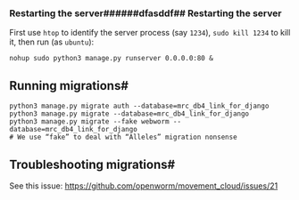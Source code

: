 ### Restarting the server######dfasddf## Restarting the server

First use `htop` to identify the server process (say `1234`), `sudo kill 1234` to kill it, then run (as `ubuntu`):

    nohup sudo python3 manage.py runserver 0.0.0.0:80 &

## Running migrations#

    python3 manage.py migrate auth --database=mrc_db4_link_for_django
    python3 manage.py migrate --database=mrc_db4_link_for_django
    python3 manage.py migrate --fake webworm --database=mrc_db4_link_for_django
    # We use “fake” to deal with “Alleles” migration nonsense

## Troubleshooting migrations#

See this issue: https://github.com/openworm/movement_cloud/issues/21
